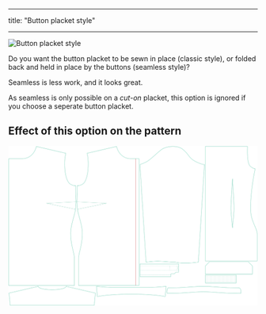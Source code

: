 ***

title: "Button placket style"

***

![Button placket style](buttonplacketstyle.svg)

Do you want the button placket to be sewn in place (classic style), or folded back and held in place by the buttons (seamless style)?

<Tip>

Seamless is less work, and it looks great.

</Tip>

<Note>

As seamless is only possible on a _cut-on_ placket, this option is ignored if you choose a seperate button placket.

</Note>

## Effect of this option on the pattern

![This image shows the effect of this option by superimposing several variants that have a different value for this option](simone_buttonplacketstyle_sample.svg "Effect of this option on the pattern")
